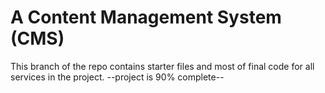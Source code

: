 # A Content Management System (CMS)
This branch of the repo contains starter files and most of final code for all services in the project.
--project is 90% complete--
